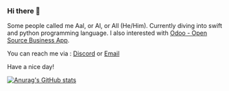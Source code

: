### Hi there 👋 
Some people called me Aal, or Al, or All (He/Him). Currently diving into swift and python programming language. I also interested with [Odoo - Open Source Business App](https://github.com/odoo). 

You can reach me via : [Discord](https://discordapp.com/users/RaspberryFlakes#2693) or [Email](mailto:altela.pramardhika@gmail.com)

Have a nice day!

[![Anurag's GitHub stats](https://github-readme-stats.vercel.app/api?username=Altela&count_private=true&show_icons=true)](https://github.com/anuraghazra/github-readme-stats)

<!--
**Altela/altela** is a ✨ _special_ ✨ repository because its `README.md` (this file) appears on your GitHub profile.

Here are some ideas to get you started:

- 🔭 I’m currently working on ...
- 🌱 I’m currently learning ...
- 👯 I’m looking to collaborate on ...
- 🤔 I’m looking for help with ...
- 💬 Ask me about ...
- 📫 How to reach me: ...
- 😄 Pronouns: ...
- ⚡ Fun fact: ...
-->

